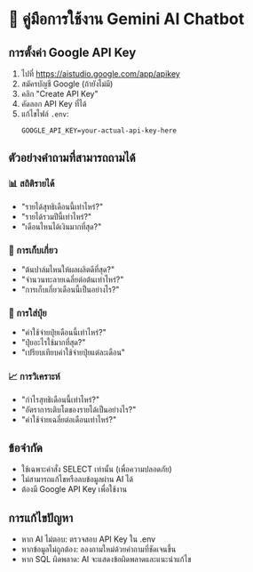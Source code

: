# 🤖 คู่มือการใช้งาน Gemini AI Chatbot

## การตั้งค่า Google API Key

1. ไปที่ https://aistudio.google.com/app/apikey
2. สมัครบัญชี Google (ถ้ายังไม่มี)
3. คลิก "Create API Key"
4. คัดลอก API Key ที่ได้
5. แก้ไขไฟล์ `.env`:
   ```
   GOOGLE_API_KEY=your-actual-api-key-here
   ```

## ตัวอย่างคำถามที่สามารถถามได้

### 📊 สถิติรายได้
- "รายได้สุทธิเดือนนี้เท่าไหร่?"
- "รายได้รวมปีนี้เท่าไหร่?"
- "เดือนไหนได้เงินมากที่สุด?"

### 🌴 การเก็บเกี่ยว
- "ต้นปาล์มไหนให้ผลผลิตดีที่สุด?"
- "จำนวนทะลายเฉลี่ยต่อต้นเท่าไหร่?"
- "การเก็บเกี่ยวเดือนนี้เป็นอย่างไร?"

### 🌱 การใส่ปุ๋ย
- "ค่าใช้จ่ายปุ๋ยเดือนนี้เท่าไหร่?"
- "ปุ๋ยอะไรใช้มากที่สุด?"
- "เปรียบเทียบค่าใช้จ่ายปุ๋ยแต่ละเดือน"

### 📈 การวิเคราะห์
- "กำไรสุทธิเดือนนี้เท่าไหร่?"
- "อัตราการเติบโตของรายได้เป็นอย่างไร?"
- "ค่าใช้จ่ายเฉลี่ยต่อเดือนเท่าไหร่?"

## ข้อจำกัด
- ใช้เฉพาะคำสั่ง SELECT เท่านั้น (เพื่อความปลอดภัย)
- ไม่สามารถแก้ไขหรือลบข้อมูลผ่าน AI ได้
- ต้องมี Google API Key เพื่อใช้งาน

## การแก้ไขปัญหา
- หาก AI ไม่ตอบ: ตรวจสอบ API Key ใน .env
- หากข้อมูลไม่ถูกต้อง: ลองถามใหม่ด้วยคำถามที่ชัดเจนขึ้น
- หาก SQL ผิดพลาด: AI จะแสดงข้อผิดพลาดและแนะนำแก้ไข
